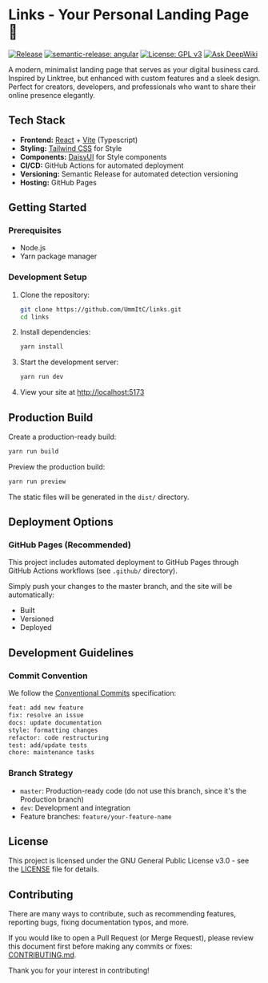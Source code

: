 # Links - Your Personal Landing Page :link:

[![Release](https://github.com/UmmItC/Links/actions/workflows/semantic-release.yml/badge.svg)](https://github.com/UmmItC/Links/actions/workflows/semantic-release.yml)
[![semantic-release: angular](https://img.shields.io/badge/semantic--release-angular-e10079?logo=semantic-release)](https://github.com/semantic-release/semantic-release)
[![License: GPL v3](https://img.shields.io/badge/License-GPLv3-blue.svg)](https://www.gnu.org/licenses/gpl-3.0)
[![Ask DeepWiki](https://deepwiki.com/badge.svg)](https://deepwiki.com/UmmItC/links)

A modern, minimalist landing page that serves as your digital business card. Inspired by Linktree, but enhanced with custom features and a sleek design. Perfect for creators, developers, and professionals who want to share their online presence elegantly.

## Tech Stack

- **Frontend:** [React](https://reactjs.org/) + [Vite](https://vitejs.dev/) (Typescript)
- **Styling:** [Tailwind CSS](https://tailwindcss.com/) for Style
- **Components:** [DaisyUI](https://daisyui.com/) for Style components
- **CI/CD:** GitHub Actions for automated deployment
- **Versioning:** Semantic Release for automated detection versioning
- **Hosting:** GitHub Pages

## Getting Started

### Prerequisites

- Node.js
- Yarn package manager

### Development Setup

1. Clone the repository:
   ```bash
   git clone https://github.com/UmmItC/links.git
   cd links
   ```

2. Install dependencies:
   ```bash
   yarn install
   ```

3. Start the development server:
   ```bash
   yarn run dev
   ```

4. View your site at [http://localhost:5173](http://localhost:5173)

## Production Build

Create a production-ready build:
```bash
yarn run build
```

Preview the production build:
```bash
yarn run preview
```

The static files will be generated in the `dist/` directory.

## Deployment Options

### GitHub Pages (Recommended)

This project includes automated deployment to GitHub Pages through GitHub Actions workflows (see `.github/` directory).

Simply push your changes to the master branch, and the site will be automatically:

- Built
- Versioned
- Deployed

## Development Guidelines

### Commit Convention

We follow the [Conventional Commits](https://www.conventionalcommits.org/) specification:

```bash
feat: add new feature
fix: resolve an issue
docs: update documentation
style: formatting changes
refactor: code restructuring
test: add/update tests
chore: maintenance tasks
```

### Branch Strategy

- `master`: Production-ready code (do not use this branch, since it's the Production branch)
- `dev`: Development and integration
- Feature branches: `feature/your-feature-name`

## License

This project is licensed under the GNU General Public License v3.0 - see the [LICENSE](./LICENSE) file for details.

## Contributing

There are many ways to contribute, such as recommending features, reporting bugs, fixing documentation typos, and more.

If you would like to open a Pull Request (or Merge Request), please review this document first before making any commits or fixes: [CONTRIBUTING.md](./CONTRIBUTING.md).

Thank you for your interest in contributing!